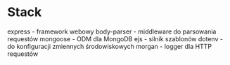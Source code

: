 # Stack
express - framework webowy
body-parser - middleware do parsowania requestów
mongoose - ODM dla MongoDB
ejs - silnik szablonów
dotenv - do konfiguracji zmiennych środowiskowych
morgan - logger dla HTTP requestów